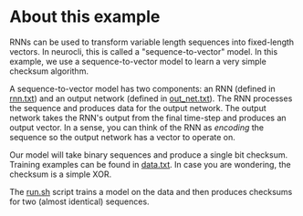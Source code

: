 # About this example

RNNs can be used to transform variable length sequences into fixed-length vectors. In neurocli, this is called a "sequence-to-vector" model. In this example, we use a sequence-to-vector model to learn a very simple checksum algorithm.

A sequence-to-vector model has two components: an RNN (defined in [rnn.txt](rnn.txt)) and an output network (defined in [out_net.txt](out_net.txt)). The RNN processes the sequence and produces data for the output network. The output network takes the RNN's output from the final time-step and produces an output vector. In a sense, you can think of the RNN as *encoding* the sequence so the output network has a vector to operate on.

Our model will take binary sequences and produce a single bit checksum. Training examples can be found in [data.txt](data.txt). In case you are wondering, the checksum is a simple XOR.

The [run.sh](run.sh) script trains a model on the data and then produces checksums for two (almost identical) sequences.
